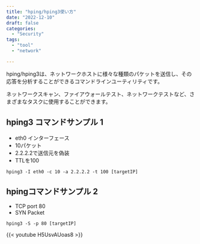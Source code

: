 ```yaml
---
title: "hping/hping3使い方"
date: "2022-12-10"
draft: false
categories:
  - "Security"
tags:
  - "tool"
  - "network"

---
```


hping/hping3は、ネットワークホストに様々な種類のパケットを送信し、その応答を分析することができるコマンドラインユーティリティです。

ネットワークスキャン、ファイアウォールテスト、ネットワークテストなど、さまざまなタスクに使用することができます。


## hping3 コマンドサンプル 1

- eth0 インターフェース
- 10パケット
- 2.2.2.2で送信元を偽装
- TTLを100

```shell
hping3 -I eth0 -c 10 -a 2.2.2.2 -t 100 [targetIP]
```

## hpingコマンドサンプル 2

- TCP port 80
- SYN Packet

```shell
hping3 -S -p 80 [targetIP]
```


{{< youtube H5UsvAUoas8 >}}
